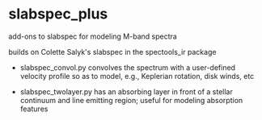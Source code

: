 # slabspec_plus
add-ons to slabspec for modeling M-band spectra

builds on Colette Salyk's slabspec in the spectools_ir package

- slabspec_convol.py convolves the spectrum with a user-defined velocity profile so as to model, e.g., Keplerian rotation, disk winds, etc

- slabspec_twolayer.py has an absorbing layer in front of a stellar continuum and line emitting region; useful for modeling absorption features

